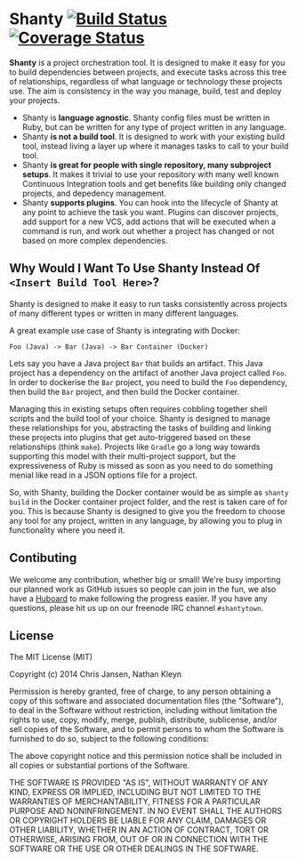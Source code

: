 # Shanty [![Build Status](https://travis-ci.org/shantytown/shanty.svg?branch=master)](https://travis-ci.org/shantytown/shanty)[![Coverage Status](https://coveralls.io/repos/shantytown/shanty/badge.png?branch=master)](https://coveralls.io/r/shantytown/shanty?branch=master)

**Shanty** is a project orchestration tool. It is designed to make it easy for you to build dependencies between projects, and execute tasks across this tree of relationships, regardless of what language or technology these projects use. The aim is consistency in the way you manage, build, test and deploy your projects.

* Shanty is **language agnostic**. Shanty config files must be written in Ruby, but can be written for any type of project written in any language.
* Shanty **is not a build tool**. It is designed to work with your existing build tool, instead living a layer up where it manages tasks to call to your build tool.
* Shanty **is great for people with single repository, many subproject setups**. It makes it trivial to use your repository with many well known Continuous Integration tools and get benefits like building only changed projects, and depedency management.
* Shanty **supports plugins**. You can hook into the lifecycle of Shanty at any point to achieve the task you want. Plugins can discover projects, add support for a new VCS, add actions that will be executed when a command is run, and work out whether a project has changed or not based on more complex dependencies.

## Why Would I Want To Use Shanty Instead Of `<Insert Build Tool Here>`?

Shanty is designed to make it easy to run tasks consistently across projects of many different types or written in many different languages.

A great example use case of Shanty is integrating with Docker:

```
Foo (Java) -> Bar (Java) -> Bar Container (Docker)
```

Lets say you have a Java project `Bar` that builds an artifact. This Java project has a dependency on the artifact of another Java project called `Foo`. In order to dockerise the `Bar` project, you need to build the `Foo` dependency, then build the `Bar` project, and then build the Docker container.

Managing this in existing setups often requires cobbling together shell scripts and the build tool of your choice. Shanty is designed to manage these relationships for you, abstracting the tasks of building and linking these projects into plugins that get auto-triggered based on these relationships (think `make`). Projects like `Gradle` go a long way towards supporting this model with their multi-project support, but the expressiveness of Ruby is missed as soon as you need to do something menial like read in a JSON options file for a project.

So, with Shanty, building the Docker container would be as simple as `shanty build` in the Docker container project folder, and the rest is taken care of for you. This is because Shanty is designed to give you the freedom to choose any tool for any project, written in any language, by allowing you to plug in functionality where you need it.

## Contibuting

We welcome any contribution, whether big or small! We're busy importing our planned work as GitHub issues so people can join in the fun, we also have a [Huboard](https://huboard.com/shantytown/shanty) to make following the progress easier. If you have any questions, please hit us up on our freenode IRC channel `#shantytown`.

## License

The MIT License (MIT)

Copyright (c) 2014 Chris Jansen, Nathan Kleyn

Permission is hereby granted, free of charge, to any person obtaining a copy
of this software and associated documentation files (the "Software"), to deal
in the Software without restriction, including without limitation the rights
to use, copy, modify, merge, publish, distribute, sublicense, and/or sell
copies of the Software, and to permit persons to whom the Software is
furnished to do so, subject to the following conditions:

The above copyright notice and this permission notice shall be included in
all copies or substantial portions of the Software.

THE SOFTWARE IS PROVIDED "AS IS", WITHOUT WARRANTY OF ANY KIND, EXPRESS OR
IMPLIED, INCLUDING BUT NOT LIMITED TO THE WARRANTIES OF MERCHANTABILITY,
FITNESS FOR A PARTICULAR PURPOSE AND NONINFRINGEMENT. IN NO EVENT SHALL THE
AUTHORS OR COPYRIGHT HOLDERS BE LIABLE FOR ANY CLAIM, DAMAGES OR OTHER
LIABILITY, WHETHER IN AN ACTION OF CONTRACT, TORT OR OTHERWISE, ARISING FROM,
OUT OF OR IN CONNECTION WITH THE SOFTWARE OR THE USE OR OTHER DEALINGS IN
THE SOFTWARE.
